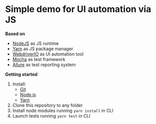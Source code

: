Simple demo for UI automation via JS
====================================
**Based on**
- [NodeJS](https://nodejs.org) as JS runtime
- [Yarn](https://yarnpkg.com) as JS package manager
- [WebdriverIO](https://webdriver.io) as UI automation tool
- [Mocha](https://mochajs.org) as test framework
- [Allure](http://allure.qatools.ru) as test reporting system

**Getting started**
1. Install:
    - [Git](https://git-scm.com)
    - [Node.js](https://nodejs.org)
    - [Yarn](https://yarnpkg.com)
2. Clone this repository to any folder
3. Install node modules running `yarn install` in CLI
4. Launch tests running `yarn test` in CLI